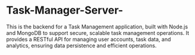 # Task-Manager-Server-
This is the backend for a Task Management application, built with Node.js and MongoDB to support secure, scalable task management operations. It provides a RESTful API for managing user accounts, task data, and analytics, ensuring data persistence and efficient operations.
